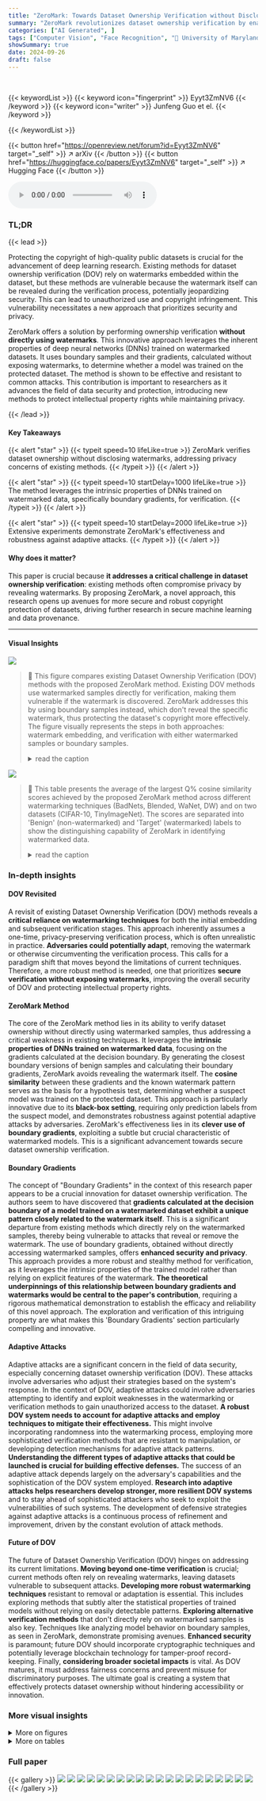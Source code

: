```yaml
---
title: "ZeroMark: Towards Dataset Ownership Verification without Disclosing Watermark"
summary: "ZeroMark revolutionizes dataset ownership verification by enabling copyright protection **without exposing watermarks**, leveraging the intrinsic properties of DNNs trained on watermarked data."
categories: ["AI Generated", ]
tags: ["Computer Vision", "Face Recognition", "🏢 University of Maryland College Park",]
showSummary: true
date: 2024-09-26
draft: false
---
```


<br>

{{< keywordList >}}
{{< keyword icon="fingerprint" >}} Eyyt3ZmNV6 {{< /keyword >}}
{{< keyword icon="writer" >}} Junfeng Guo et el. {{< /keyword >}}
 
{{< /keywordList >}}

{{< button href="https://openreview.net/forum?id=Eyyt3ZmNV6" target="_self" >}}
↗ arXiv
{{< /button >}}
{{< button href="https://huggingface.co/papers/Eyyt3ZmNV6" target="_self" >}}
↗ Hugging Face
{{< /button >}}



<audio controls>
    <source src="https://ai-paper-reviewer.com/Eyyt3ZmNV6/podcast.wav" type="audio/wav">
    Your browser does not support the audio element.
</audio>


### TL;DR


{{< lead >}}

Protecting the copyright of high-quality public datasets is crucial for the advancement of deep learning research. Existing methods for dataset ownership verification (DOV) rely on watermarks embedded within the dataset, but these methods are vulnerable because the watermark itself can be revealed during the verification process, potentially jeopardizing security. This can lead to unauthorized use and copyright infringement. This vulnerability necessitates a new approach that prioritizes security and privacy. 

ZeroMark offers a solution by performing ownership verification **without directly using watermarks**. This innovative approach leverages the inherent properties of deep neural networks (DNNs) trained on watermarked datasets. It uses boundary samples and their gradients, calculated without exposing watermarks, to determine whether a model was trained on the protected dataset.  The method is shown to be effective and resistant to common attacks. This contribution is important to researchers as it advances the field of data security and protection, introducing new methods to protect intellectual property rights while maintaining privacy.

{{< /lead >}}


#### Key Takeaways

{{< alert "star" >}}
{{< typeit speed=10 lifeLike=true >}} ZeroMark verifies dataset ownership without disclosing watermarks, addressing privacy concerns of existing methods. {{< /typeit >}}
{{< /alert >}}

{{< alert "star" >}}
{{< typeit speed=10 startDelay=1000 lifeLike=true >}} The method leverages the intrinsic properties of DNNs trained on watermarked data, specifically boundary gradients, for verification. {{< /typeit >}}
{{< /alert >}}

{{< alert "star" >}}
{{< typeit speed=10 startDelay=2000 lifeLike=true >}} Extensive experiments demonstrate ZeroMark's effectiveness and robustness against adaptive attacks. {{< /typeit >}}
{{< /alert >}}

#### Why does it matter?
This paper is crucial because **it addresses a critical challenge in dataset ownership verification**: existing methods often compromise privacy by revealing watermarks.  By proposing ZeroMark, a novel approach, this research opens up avenues for more secure and robust copyright protection of datasets, driving further research in secure machine learning and data provenance.

------
#### Visual Insights



![](https://ai-paper-reviewer.com/Eyyt3ZmNV6/figures_1_1.jpg)

> 🔼 This figure compares existing Dataset Ownership Verification (DOV) methods with the proposed ZeroMark method.  Existing DOV methods use watermarked samples directly for verification, making them vulnerable if the watermark is discovered.  ZeroMark addresses this by using boundary samples instead, which don't reveal the specific watermark, thus protecting the dataset's copyright more effectively.  The figure visually represents the steps in both approaches: watermark embedding, and verification with either watermarked samples or boundary samples.
> <details>
> <summary>read the caption</summary>
> Figure 1: The overview of existing dataset ownership verification (DOV) methods and our ZeroMark. In the verification phase, existing DOV approaches directly exploit watermarked samples for verification purposes. In contrast, ZeroMark queries the suspicious model with boundary samples without disclosing dataset-specified watermarks to safeguard the verification process.
> </details>





![](https://ai-paper-reviewer.com/Eyyt3ZmNV6/tables_7_1.jpg)

> 🔼 This table presents the average of the largest Q% cosine similarity scores achieved by the proposed ZeroMark method across different watermarking techniques (BadNets, Blended, WaNet, DW) and on two datasets (CIFAR-10, TinyImageNet).  The scores are separated into 'Benign' (non-watermarked) and 'Target' (watermarked) labels to show the distinguishing capability of ZeroMark in identifying watermarked data.
> <details>
> <summary>read the caption</summary>
> Table 1: The averaged largest Q% cosine similarity of our method on different watermarks.
> </details>





### In-depth insights


#### DOV Revisited
A revisit of existing Dataset Ownership Verification (DOV) methods reveals a **critical reliance on watermarking techniques** for both the initial embedding and subsequent verification stages.  This approach inherently assumes a one-time, privacy-preserving verification process, which is often unrealistic in practice.  **Adversaries could potentially adapt**, removing the watermark or otherwise circumventing the verification process.  This calls for a paradigm shift that moves beyond the limitations of current techniques.  Therefore, a more robust method is needed, one that prioritizes **secure verification without exposing watermarks**, improving the overall security of DOV and protecting intellectual property rights.

#### ZeroMark Method
The core of the ZeroMark method lies in its ability to verify dataset ownership without directly using watermarked samples, thus addressing a critical weakness in existing techniques.  It leverages the **intrinsic properties of DNNs trained on watermarked data**, focusing on the gradients calculated at the decision boundary. By generating the closest boundary versions of benign samples and calculating their boundary gradients, ZeroMark avoids revealing the watermark itself. The **cosine similarity** between these gradients and the known watermark pattern serves as the basis for a hypothesis test, determining whether a suspect model was trained on the protected dataset.  This approach is particularly innovative due to its **black-box setting**, requiring only prediction labels from the suspect model, and demonstrates robustness against potential adaptive attacks by adversaries.  ZeroMark's effectiveness lies in its **clever use of boundary gradients**, exploiting a subtle but crucial characteristic of watermarked models. This is a significant advancement towards secure dataset ownership verification.

#### Boundary Gradients
The concept of "Boundary Gradients" in the context of this research paper appears to be a crucial innovation for dataset ownership verification.  The authors seem to have discovered that **gradients calculated at the decision boundary of a model trained on a watermarked dataset exhibit a unique pattern closely related to the watermark itself**. This is a significant departure from existing methods which directly rely on the watermarked samples, thereby being vulnerable to attacks that reveal or remove the watermark.  The use of boundary gradients, obtained without directly accessing watermarked samples, offers **enhanced security and privacy**. This approach provides a more robust and stealthy method for verification, as it leverages the intrinsic properties of the trained model rather than relying on explicit features of the watermark.  **The theoretical underpinnings of this relationship between boundary gradients and watermarks would be central to the paper's contribution**, requiring a rigorous mathematical demonstration to establish the efficacy and reliability of this novel approach. The exploration and verification of this intriguing property are what makes this 'Boundary Gradients' section particularly compelling and innovative.

#### Adaptive Attacks
Adaptive attacks are a significant concern in the field of data security, especially concerning dataset ownership verification (DOV).  These attacks involve adversaries who adjust their strategies based on the system's response. In the context of DOV, adaptive attacks could involve adversaries attempting to identify and exploit weaknesses in the watermarking or verification methods to gain unauthorized access to the dataset.  **A robust DOV system needs to account for adaptive attacks and employ techniques to mitigate their effectiveness.** This might involve incorporating randomness into the watermarking process, employing more sophisticated verification methods that are resistant to manipulation, or developing detection mechanisms for adaptive attack patterns. **Understanding the different types of adaptive attacks that could be launched is crucial for building effective defenses.**  The success of an adaptive attack depends largely on the adversary's capabilities and the sophistication of the DOV system employed.  **Research into adaptive attacks helps researchers develop stronger, more resilient DOV systems** and to stay ahead of sophisticated attackers who seek to exploit the vulnerabilities of such systems. The development of defensive strategies against adaptive attacks is a continuous process of refinement and improvement, driven by the constant evolution of attack methods.

#### Future of DOV
The future of Dataset Ownership Verification (DOV) hinges on addressing its current limitations.  **Moving beyond one-time verification** is crucial; current methods often rely on revealing watermarks, leaving datasets vulnerable to subsequent attacks.  **Developing more robust watermarking techniques** resistant to removal or adaptation is essential.  This includes exploring methods that subtly alter the statistical properties of trained models without relying on easily detectable patterns.  **Exploring alternative verification methods** that don't directly rely on watermarked samples is also key. Techniques like analyzing model behavior on boundary samples, as seen in ZeroMark, demonstrate promising avenues. **Enhanced security** is paramount;  future DOV should incorporate cryptographic techniques and potentially leverage blockchain technology for tamper-proof record-keeping.  Finally, **considering broader societal impacts** is vital.  As DOV matures, it must address fairness concerns and prevent misuse for discriminatory purposes. The ultimate goal is creating a system that effectively protects dataset ownership without hindering accessibility or innovation.


### More visual insights

<details>
<summary>More on figures
</summary>


![](https://ai-paper-reviewer.com/Eyyt3ZmNV6/figures_4_1.jpg)

> 🔼 This figure visualizes the results of an empirical study on the relationship between watermark patterns and boundary gradients in a watermarked DNN.  Panel (a) displays the watermark pattern used. Panels (b) and (c) showcase example boundary gradients calculated for benign and target labels, respectively.  Finally, panel (d) presents the distribution of cosine similarity scores between these boundary gradients and the watermark pattern, highlighting a key finding of the study.
> <details>
> <summary>read the caption</summary>
> Figure 2: (a) shows the watermark pattern for BadNets [29] used in our empirical study. (b) and (c) are examples of boundary gradients calculated under benign and target labels. (d) shows the distribution for the cosine similarity calculated over boundary gradients for benign and target labels. More empirical studies on other types of watermarks are included in the appendix.
> </details>



![](https://ai-paper-reviewer.com/Eyyt3ZmNV6/figures_6_1.jpg)

> 🔼 This figure shows example verification samples generated by different watermarking methods (BadNets, Blended, WaNet, and DW) and verification methods (Vanilla, Minimal, and Distortion).  It visually demonstrates how each method affects the appearance of verification samples on the Tiny-ImageNet dataset.  The figure highlights the differences between original benign samples and the variations introduced by each watermarking and verification technique.
> <details>
> <summary>read the caption</summary>
> Figure 4: The example of verification samples across different watermarks (i.e., BadNets, Blended, WaNet, DW) and verification methods (i.e., Vanilla, Minimal, Distortion) on Tiny-ImageNet.
> </details>



![](https://ai-paper-reviewer.com/Eyyt3ZmNV6/figures_8_1.jpg)

> 🔼 This figure compares existing Dataset Ownership Verification (DOV) methods with the proposed ZeroMark method. Existing DOV methods use watermarked samples in the verification stage, which makes them vulnerable if the watermark is compromised.  ZeroMark addresses this by using boundary samples instead, which do not contain dataset-specific watermarks and thus increase the security of the verification process.
> <details>
> <summary>read the caption</summary>
> Figure 1: The overview of existing dataset ownership verification (DOV) methods and our ZeroMark. In the verification phase, existing DOV approaches directly exploit watermarked samples for verification purposes. In contrast, ZeroMark queries the suspicious model with boundary samples without disclosing dataset-specified watermarks to safeguard the verification process.
> </details>



![](https://ai-paper-reviewer.com/Eyyt3ZmNV6/figures_16_1.jpg)

> 🔼 This figure presents an empirical study on the properties of boundary gradients in watermarked DNNs.  It shows (a) a BadNets watermark pattern, (b) boundary gradients calculated for benign labels, (c) boundary gradients calculated for target labels, and (d) a distribution illustrating the cosine similarity between these gradients and the watermark pattern. The distribution shows a significant difference in cosine similarity between the benign and target labels, highlighting that boundary gradients calculated on the target label are more similar to the watermark pattern.
> <details>
> <summary>read the caption</summary>
> Figure 2: (a) shows the watermark pattern for BadNets [29] used in our empirical study. (b) and (c) are examples of boundary gradients calculated under benign and target labels. (d) shows the distribution for the cosine similarity calculated over boundary gradients for benign and target labels.
> </details>



![](https://ai-paper-reviewer.com/Eyyt3ZmNV6/figures_16_2.jpg)

> 🔼 This figure shows the watermark pattern used in the empirical study and the distribution of cosine similarity between watermark patterns and boundary gradients of the closest boundary samples.  Panels (b) and (c) show example boundary gradients for benign and target labels, illustrating that the distribution of cosine similarity is different (has larger values) for target labels compared to benign labels.
> <details>
> <summary>read the caption</summary>
> Figure 2: (a) shows the watermark pattern for BadNets [29] used in our empirical study. (b) and (c) are examples of boundary gradients calculated under benign and target labels. (d) shows the distribution for the cosine similarity calculated over boundary gradients for benign and target labels.
> </details>



![](https://ai-paper-reviewer.com/Eyyt3ZmNV6/figures_16_3.jpg)

> 🔼 This figure demonstrates the empirical results supporting Theorem 1, which states that the cosine similarity between watermark patterns and boundary gradients increases as the boundary sample is updated.  Subfigure (a) shows the watermark pattern itself. (b) and (c) illustrate example boundary gradients calculated for benign and target labels, respectively, highlighting their differing patterns. Finally, (d) presents a distribution of the cosine similarity scores, visually showing that higher cosine similarity scores are obtained for target labels.
> <details>
> <summary>read the caption</summary>
> Figure 2: (a) shows the watermark pattern for BadNets [29] used in our empirical study. (b) and (c) are examples of boundary gradients calculated under benign and target labels. (d) shows the distribution for the cosine similarity calculated over boundary gradients for benign and target labels.
> </details>



![](https://ai-paper-reviewer.com/Eyyt3ZmNV6/figures_17_1.jpg)

> 🔼 This figure shows the results of t-distributed stochastic neighbor embedding (t-SNE) applied to the embedding features extracted from watermarked deep neural networks (DNNs).  Four different optimization iteration counts (t=10, 20, 30, 40) are shown, each with visualizations of benign samples, watermarked samples, and samples generated by the ZeroMark method.  The t-SNE plots illustrate how the feature representations of ZeroMark-generated samples differ from those of both benign and watermarked samples across different optimization levels, supporting the algorithm's ability to distinguish between them without revealing watermark information.
> <details>
> <summary>read the caption</summary>
> Figure 9: The t-SNE results with varied optimization iterations t for the embedding features of benign, watermark, and ZeroMark samples extracted from watermarked DNNs.
> </details>



![](https://ai-paper-reviewer.com/Eyyt3ZmNV6/figures_18_1.jpg)

> 🔼 This figure visualizes the embedding features of benign samples, watermarked samples, and samples generated by ZeroMark using t-SNE.  It shows how the features cluster together with varying optimization iteration steps (t=10, 20, 30, 40).  The goal is to demonstrate that ZeroMark generates samples whose features are distinct from the watermarked samples, thus protecting the watermark.
> <details>
> <summary>read the caption</summary>
> Figure 9: The t-SNE results with varied optimization iterations t for the embedding features of benign, watermark, and ZeroMark samples extracted from watermarked DNNs.
> </details>



![](https://ai-paper-reviewer.com/Eyyt3ZmNV6/figures_18_2.jpg)

> 🔼 This figure visualizes the embedding features of benign samples, watermarked samples, and samples generated by the ZeroMark method using t-SNE.  The visualization shows how the different sample types cluster in the feature space for different numbers of optimization iterations (t).  It demonstrates that ZeroMark samples are distinctly separated from the watermarked samples, indicating that ZeroMark effectively avoids revealing watermark information.
> <details>
> <summary>read the caption</summary>
> Figure 9: The t-SNE results with varied optimization iterations t for the embedding features of benign, watermark, and ZeroMark samples extracted from watermarked DNNs.
> </details>



![](https://ai-paper-reviewer.com/Eyyt3ZmNV6/figures_20_1.jpg)

> 🔼 This figure shows the watermark pattern used and examples of boundary gradients calculated for benign and target labels.  The distribution of cosine similarity between the watermark pattern and the boundary gradients is also shown. This illustrates the key finding that boundary gradients for the target label (watermarked samples) show significantly higher cosine similarity with the watermark pattern than those for benign labels.
> <details>
> <summary>read the caption</summary>
> Figure 2: (a) shows the watermark pattern for BadNets [29] used in our empirical study. (b) and (c) are examples of boundary gradients calculated under benign and target labels. (d) shows the distribution for the cosine similarity calculated over boundary gradients for benign and target labels.
> </details>



![](https://ai-paper-reviewer.com/Eyyt3ZmNV6/figures_21_1.jpg)

> 🔼 This figure compares the existing Dataset Ownership Verification (DOV) methods with the proposed ZeroMark method.  Existing methods directly use watermarked samples for verification, potentially revealing the watermark and making the system vulnerable. In contrast, ZeroMark uses boundary samples to verify ownership without exposing the watermarks, enhancing security.
> <details>
> <summary>read the caption</summary>
> Figure 1: The overview of existing dataset ownership verification (DOV) methods and our ZeroMark. In the verification phase, existing DOV approaches directly exploit watermarked samples for verification purposes. In contrast, ZeroMark queries the suspicious model with boundary samples without disclosing dataset-specified watermarks to safeguard the verification process.
> </details>



![](https://ai-paper-reviewer.com/Eyyt3ZmNV6/figures_22_1.jpg)

> 🔼 This figure illustrates the difference between existing Dataset Ownership Verification (DOV) methods and the proposed ZeroMark method.  Existing DOV methods use watermarked samples directly in the verification stage, making them vulnerable if the watermark pattern is leaked.  ZeroMark, on the other hand, uses boundary samples, which do not contain dataset-specific watermarks, to verify ownership of a dataset more securely.
> <details>
> <summary>read the caption</summary>
> Figure 1: The overview of existing dataset ownership verification (DOV) methods and our Zero-Mark. In the verification phase, existing DOV approaches directly exploit watermarked samples for verification purposes. In contrast, ZeroMark queries the suspicious model with boundary samples without disclosing dataset-specified watermarks to safeguard the verification process.
> </details>



![](https://ai-paper-reviewer.com/Eyyt3ZmNV6/figures_23_1.jpg)

> 🔼 This figure shows a comparison of verification samples generated using different watermarking techniques (BadNets, Blended, WaNet, DW) and verification methods (Vanilla, Minimal, Distortion) on the Tiny-ImageNet dataset.  Each watermarking technique embeds a unique pattern into the dataset, making the models trained on the watermarked data exhibit specific behaviors on particular samples. The verification methods then try to identify if a model was trained on the watermarked data by examining its prediction behavior on these samples. The figure visually demonstrates the differences in verification samples generated by different approaches, highlighting the variations introduced by each watermarking technique and verification method.
> <details>
> <summary>read the caption</summary>
> Figure 4: The example of verification samples across different watermarks (i.e., BadNets, Blended, WaNet, DW) and verification methods (i.e., Vanilla, Minimal, Distortion) on Tiny-ImageNet.
> </details>



![](https://ai-paper-reviewer.com/Eyyt3ZmNV6/figures_24_1.jpg)

> 🔼 This figure shows a comparison of verification samples generated by different watermarking methods (BadNets, Blended, WaNet, DW) and verification approaches (Vanilla, Minimal, Distortion).  Each watermarking technique embeds a unique pattern into the dataset, and the verification methods use different strategies to check if the model was trained on the watermarked dataset.  The image displays example samples from each combination, visually illustrating the differences in how the watermarks and verification methods affect the generated images.
> <details>
> <summary>read the caption</summary>
> Figure 4: The example of verification samples across different watermarks (i.e., BadNets, Blended, WaNet, DW) and verification methods (i.e., Vanilla, Minimal, Distortion) on Tiny-ImageNet.
> </details>



![](https://ai-paper-reviewer.com/Eyyt3ZmNV6/figures_24_2.jpg)

> 🔼 This figure visually demonstrates the verification samples generated by different watermarking methods (BadNets, Blended, WaNet, DW) and verification approaches (Vanilla, Minimal, Distortion) on the Tiny-ImageNet dataset. Each watermarking method embeds a unique pattern into the dataset, and each verification method has a unique way of using those samples to check if a model was trained on the watermarked dataset.  The image shows sample images from each combination to illustrate the differences.
> <details>
> <summary>read the caption</summary>
> Figure 4: The example of verification samples across different watermarks (i.e., BadNets, Blended, WaNet, DW) and verification methods (i.e., Vanilla, Minimal, Distortion) on Tiny-ImageNet.
> </details>



![](https://ai-paper-reviewer.com/Eyyt3ZmNV6/figures_25_1.jpg)

> 🔼 This figure shows the results of t-distributed stochastic neighbor embedding (t-SNE) applied to aggregated boundary samples.  It visually represents the separation between watermark samples and those generated by ZeroMark.  The goal is to demonstrate that the aggregated boundary samples, even after an attempt to recover the watermark pattern, are distinct from the actual watermark samples, thus supporting the effectiveness of the ZeroMark method. The black points represent the (Aggregated) ZeroMark samples, while the colored points represent the watermark samples from different classes.
> <details>
> <summary>read the caption</summary>
> Figure 22: The t-SNE clustering results for aggregated boundary samples.
> </details>



</details>




<details>
<summary>More on tables
</summary>


![](https://ai-paper-reviewer.com/Eyyt3ZmNV6/tables_7_2.jpg)
> 🔼 This table presents the performance evaluation of different methods on the CIFAR-10 dataset using three metrics: MSE (Mean Squared Error), NAS (Neuron Activation Similarity), and MI (Mutual Information).  The methods compared include Vanilla (using original watermarked samples), Minimal (using minimally distorted watermarks), Distortion (using distorted watermarks), and ZeroMark (the proposed method).  The results are shown for four different watermarking techniques (BadNets, Blended, WaNet, and DW). Lower MSE and MI values, and higher NAS values indicate better performance in protecting watermark information.
> <details>
> <summary>read the caption</summary>
> Table 2: The performance on CIFAR-10. In particular, we mark the best results in bold while the value within the underline denotes the second-best results (except the benign samples).
> </details>

![](https://ai-paper-reviewer.com/Eyyt3ZmNV6/tables_7_3.jpg)
> 🔼 This table presents the performance comparison of different methods for dataset ownership verification on the CIFAR-10 dataset using BadNets, Blended, WaNet, and DW watermarks.  The metrics used for comparison are MSE (Mean Squared Error), NAS (Neuron Activation Similarity), and MI (Mutual Information).  Lower MSE and MI values, and higher NAS values are better. The 'Benign' row shows results for benign samples (no watermark), while 'Vanilla' shows results using original watermarked samples. 'Minimal' and 'Distortion' represent attempts to protect the watermark by using minimal or distorted watermarks, respectively. 'ZeroMark (Ours)' presents the results of the proposed method.
> <details>
> <summary>read the caption</summary>
> Table 2: The performance on CIFAR-10. In particular, we mark the best results in bold while the value within the underline denotes the second-best results (except the benign samples).
> </details>

![](https://ai-paper-reviewer.com/Eyyt3ZmNV6/tables_7_4.jpg)
> 🔼 This table presents the results of the dataset ownership verification experiment using the proposed ZeroMark method. It compares the performance across four different watermarking techniques (BadNets, Blended, WaNet, DW) under three scenarios: independent watermark (Independent-W), independent model (Independent-M), and malicious usage (Malicious).  For each scenario and watermark, it reports the change in the largest Q% cosine similarity (ΔP) between benign and watermarked samples and the p-value from a t-test.  The p-value indicates whether the hypothesis that the suspicious model was trained on the watermarked dataset is rejected; very low p-values in the Malicious scenarios (e.g., 10^-45) suggest successful identification of malicious usage.
> <details>
> <summary>read the caption</summary>
> Table 4: The verification performance of our method on different watermarks.
> </details>

</details>




### Full paper

{{< gallery >}}
<img src="https://ai-paper-reviewer.com/Eyyt3ZmNV6/1.png" class="grid-w50 md:grid-w33 xl:grid-w25" />
<img src="https://ai-paper-reviewer.com/Eyyt3ZmNV6/2.png" class="grid-w50 md:grid-w33 xl:grid-w25" />
<img src="https://ai-paper-reviewer.com/Eyyt3ZmNV6/3.png" class="grid-w50 md:grid-w33 xl:grid-w25" />
<img src="https://ai-paper-reviewer.com/Eyyt3ZmNV6/4.png" class="grid-w50 md:grid-w33 xl:grid-w25" />
<img src="https://ai-paper-reviewer.com/Eyyt3ZmNV6/5.png" class="grid-w50 md:grid-w33 xl:grid-w25" />
<img src="https://ai-paper-reviewer.com/Eyyt3ZmNV6/6.png" class="grid-w50 md:grid-w33 xl:grid-w25" />
<img src="https://ai-paper-reviewer.com/Eyyt3ZmNV6/7.png" class="grid-w50 md:grid-w33 xl:grid-w25" />
<img src="https://ai-paper-reviewer.com/Eyyt3ZmNV6/8.png" class="grid-w50 md:grid-w33 xl:grid-w25" />
<img src="https://ai-paper-reviewer.com/Eyyt3ZmNV6/9.png" class="grid-w50 md:grid-w33 xl:grid-w25" />
<img src="https://ai-paper-reviewer.com/Eyyt3ZmNV6/10.png" class="grid-w50 md:grid-w33 xl:grid-w25" />
<img src="https://ai-paper-reviewer.com/Eyyt3ZmNV6/11.png" class="grid-w50 md:grid-w33 xl:grid-w25" />
<img src="https://ai-paper-reviewer.com/Eyyt3ZmNV6/12.png" class="grid-w50 md:grid-w33 xl:grid-w25" />
<img src="https://ai-paper-reviewer.com/Eyyt3ZmNV6/13.png" class="grid-w50 md:grid-w33 xl:grid-w25" />
<img src="https://ai-paper-reviewer.com/Eyyt3ZmNV6/14.png" class="grid-w50 md:grid-w33 xl:grid-w25" />
<img src="https://ai-paper-reviewer.com/Eyyt3ZmNV6/15.png" class="grid-w50 md:grid-w33 xl:grid-w25" />
<img src="https://ai-paper-reviewer.com/Eyyt3ZmNV6/16.png" class="grid-w50 md:grid-w33 xl:grid-w25" />
<img src="https://ai-paper-reviewer.com/Eyyt3ZmNV6/17.png" class="grid-w50 md:grid-w33 xl:grid-w25" />
<img src="https://ai-paper-reviewer.com/Eyyt3ZmNV6/18.png" class="grid-w50 md:grid-w33 xl:grid-w25" />
<img src="https://ai-paper-reviewer.com/Eyyt3ZmNV6/19.png" class="grid-w50 md:grid-w33 xl:grid-w25" />
<img src="https://ai-paper-reviewer.com/Eyyt3ZmNV6/20.png" class="grid-w50 md:grid-w33 xl:grid-w25" />
{{< /gallery >}}